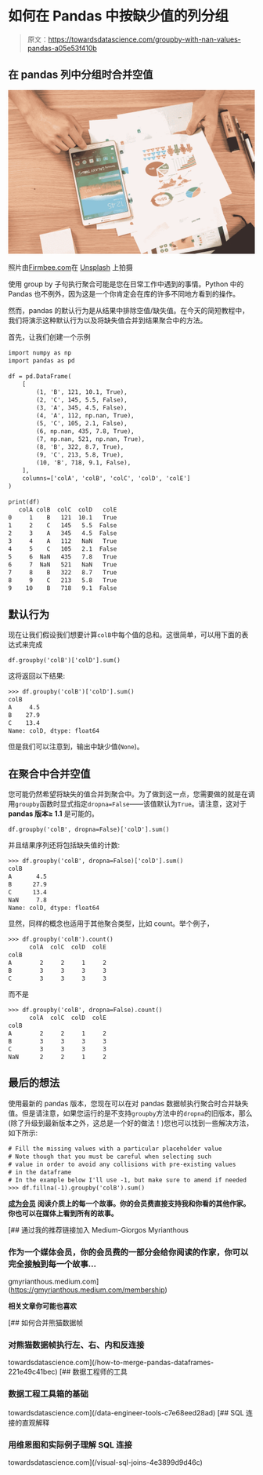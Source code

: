 # 如何在 Pandas 中按缺少值的列分组

> 原文：<https://towardsdatascience.com/groupby-with-nan-values-pandas-a05e53f410b>

## 在 pandas 列中分组时合并空值

![](img/7bc17eee805c2c4281ac65c0df20fd6b.png)

照片由[Firmbee.com](https://unsplash.com/@firmbee?utm_source=unsplash&utm_medium=referral&utm_content=creditCopyText)在 [Unsplash](https://unsplash.com/s/photos/graph?utm_source=unsplash&utm_medium=referral&utm_content=creditCopyText) 上拍摄

使用 group by 子句执行聚合可能是您在日常工作中遇到的事情。Python 中的 Pandas 也不例外，因为这是一个你肯定会在库的许多不同地方看到的操作。

然而，pandas 的默认行为是从结果中排除空值/缺失值。在今天的简短教程中，我们将演示这种默认行为以及将缺失值合并到结果聚合中的方法。

首先，让我们创建一个示例

```
import numpy as np
import pandas as pd 

df = pd.DataFrame(
    [ 
        (1, 'B', 121, 10.1, True),
        (2, 'C', 145, 5.5, False),
        (3, 'A', 345, 4.5, False),
        (4, 'A', 112, np.nan, True),
        (5, 'C', 105, 2.1, False),
        (6, np.nan, 435, 7.8, True),
        (7, np.nan, 521, np.nan, True),
        (8, 'B', 322, 8.7, True),
        (9, 'C', 213, 5.8, True),
        (10, 'B', 718, 9.1, False),
    ],
    columns=['colA', 'colB', 'colC', 'colD', 'colE']
)

print(df)
   colA colB  colC  colD   colE
0     1    B   121  10.1   True
1     2    C   145   5.5  False
2     3    A   345   4.5  False
3     4    A   112   NaN   True
4     5    C   105   2.1  False
5     6  NaN   435   7.8   True
6     7  NaN   521   NaN   True
7     8    B   322   8.7   True
8     9    C   213   5.8   True
9    10    B   718   9.1  False
```

## 默认行为

现在让我们假设我们想要计算`colB`中每个值的总和。这很简单，可以用下面的表达式来完成

```
df.groupby('colB')['colD'].sum()
```

这将返回以下结果:

```
>>> df.groupby('colB')['colD'].sum()
colB
A     4.5
B    27.9
C    13.4
Name: colD, dtype: float64
```

但是我们可以注意到，输出中缺少值(`None`)。

## 在聚合中合并空值

您可能仍然希望将缺失的值合并到聚合中。为了做到这一点，您需要做的就是在调用`groupby`函数时显式指定`dropna=False`——该值默认为`True`。请注意，这对于 **pandas 版本≥ 1.1** 是可能的。

```
df.groupby('colB', dropna=False)['colD'].sum()
```

并且结果序列还将包括缺失值的计数:

```
>>> df.groupby('colB', dropna=False)['colD'].sum()
colB
A       4.5
B      27.9
C      13.4
NaN     7.8
Name: colD, dtype: float64
```

显然，同样的概念也适用于其他聚合类型，比如 count。举个例子，

```
>>> df.groupby('colB').count()
      colA  colC  colD  colE
colB                        
A        2     2     1     2
B        3     3     3     3
C        3     3     3     3
```

而不是

```
>>> df.groupby('colB', dropna=False).count()
      colA  colC  colD  colE
colB                        
A        2     2     1     2
B        3     3     3     3
C        3     3     3     3
NaN      2     2     1     2
```

## 最后的想法

使用最新的 pandas 版本，您现在可以在对 pandas 数据帧执行聚合时合并缺失值。但是请注意，如果您运行的是不支持`groupby`方法中的`dropna`的旧版本，那么(除了升级到最新版本之外，这总是一个好的做法！)您也可以找到一些解决方法，如下所示:

```
# Fill the missing values with a particular placeholder value
# Note though that you must be careful when selecting such 
# value in order to avoid any collisions with pre-existing values
# in the dataframe
# In the example below I'll use -1, but make sure to amend if needed
>>> df.fillna(-1).groupby('colB').sum()
```

[**成为会员**](https://gmyrianthous.medium.com/membership) **阅读介质上的每一个故事。你的会员费直接支持我和你看的其他作家。你也可以在媒体上看到所有的故事。**

[](https://gmyrianthous.medium.com/membership) [## 通过我的推荐链接加入 Medium-Giorgos Myrianthous

### 作为一个媒体会员，你的会员费的一部分会给你阅读的作家，你可以完全接触到每一个故事…

gmyrianthous.medium.com](https://gmyrianthous.medium.com/membership) 

**相关文章你可能也喜欢**

[](/how-to-merge-pandas-dataframes-221e49c41bec) [## 如何合并熊猫数据帧

### 对熊猫数据帧执行左、右、内和反连接

towardsdatascience.com](/how-to-merge-pandas-dataframes-221e49c41bec) [](/data-engineer-tools-c7e68eed28ad) [## 数据工程师的工具

### 数据工程工具箱的基础

towardsdatascience.com](/data-engineer-tools-c7e68eed28ad) [](/visual-sql-joins-4e3899d9d46c) [## SQL 连接的直观解释

### 用维恩图和实际例子理解 SQL 连接

towardsdatascience.com](/visual-sql-joins-4e3899d9d46c)